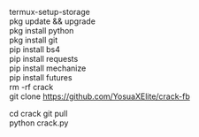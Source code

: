termux-setup-storage  
pkg update && upgrade  
pkg install python  
pkg install git  
pip install bs4  
pip install requests  
pip install mechanize  
pip install futures  
rm -rf crack  
git clone https://github.com/YosuaXElite/crack-fb

cd crack 
git pull  
python crack.py 
